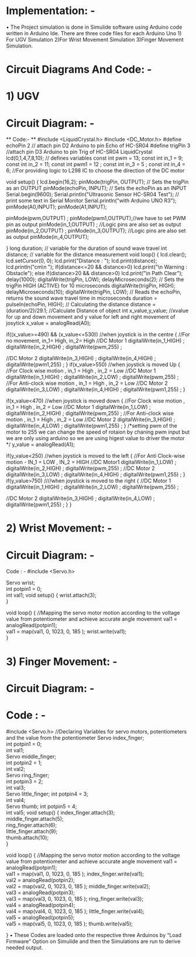 # Implementation: -
•	The Project simulation is done in Simulide software using Arduino code written in Arduino Ide. There are three code files for each Arduino Uno 1) For UGV Simulation 2)For Wrist Movement Simulation 3)Finger Movement Simulation.
#	Circuit Diagrams And Code: -
# 1)	UGV
# Circuit Diagram: -
 


** Code:- **
#include <LiquidCrystal.h> 
#include <DC_Motor.h>
#define echoPin 2 // attach pin D2 Arduino to pin Echo of HC-SR04
#define trigPin 3 //attach pin D3 Arduino to pin Trig of HC-SR04
LiquidCrystal lcd(0,1,4,7,8,10);
// defines variables
const int pwm = 13;
const int in_1 = 9;
const int in_2 = 11;
const int pwm1 = 12 ;
const int in_3 = 5 ;
const int in_4 = 6;
//For providing logic to L298 IC to choose the direction of the DC motor 

void setup()
{
  lcd.begin(16,2);
  pinMode(trigPin, OUTPUT); // Sets the trigPin as an OUTPUT
  pinMode(echoPin, INPUT); // Sets the echoPin as an INPUT
  Serial.begin(9600);
  Serial.println("Ultrasonic Sensor HC-SR04 Test"); // print some text in Serial Monitor
  Serial.println("with Arduino UNO R3");
  pinMode(A0,INPUT);
  pinMode(A1,INPUT);
 
  pinMode(pwm,OUTPUT) ; 
  pinMode(pwm1,OUTPUT);//we have to set PWM pin as output
  pinMode(in_1,OUTPUT) ;   //Logic pins are also set as output
  pinMode(in_2,OUTPUT) ;
  pinMode(in_3,OUTPUT);   //Logic pins are also set as output
  pinMode(in_4,OUTPUT);
  
}
long duration; // variable for the duration of sound wave travel
int distance; // variable for the distance measurement
void loop()
{
   lcd.clear();
   lcd.setCursor(0, 0);
   lcd.print("Distance : ");
   lcd.print(distance);
   lcd.println("cm\n ");
   if(distance<=20 && distance>0)
     lcd.print("\n Warning : Obstacle");
   else if(distance>20 && distance>0)
     lcd.print("\n Path Clear");
   delay(1000);
   digitalWrite(trigPin, LOW);
   delayMicroseconds(2);
// Sets the trigPin HIGH (ACTIVE) for 10 microseconds
   digitalWrite(trigPin, HIGH);
   delayMicroseconds(10);
   digitalWrite(trigPin, LOW);
// Reads the echoPin, returns the sound wave travel time in microseconds
   duration = pulseIn(echoPin, HIGH);
// Calculating the distance
   distance = (duration/2)/29.1; //Calculate Distance of object 
   int x_value,y_value; //xvalue for up and down movement and y value for left and right movement of josytick 
   x_value = analogRead(A0);
  
   if((x_value>=490) && (x_value<=530)) //when joystick is in the centre
   {
//For no movement, in_1= High, in_2= High
//DC Motor 1
    digitalWrite(in_1,HIGH) ;
    digitalWrite(in_2,HIGH) ;
    digitalWrite(pwm,255) ;
    
//DC Motor 2
    digitalWrite(in_3,HIGH) ;
    digitalWrite(in_4,HIGH) ;
    digitalWrite(pwm1,255) ;
  }
  if(x_value>550) //when joystick is moved Up
   {
//For Clock wise motion , in_1 = High , in_2 = Low
//DC Motor 1
    digitalWrite(in_1,HIGH) ;
    digitalWrite(in_2,LOW) ;
    digitalWrite(pwm,255) ;    
//For Anti-clock wise motion , in_1 = High , in_2 = Low
//DC Motor 2
    digitalWrite(in_3,LOW) ;
    digitalWrite(in_4,HIGH) ;
    digitalWrite(pwm1,255) ;
  }
  
 if(x_value<470) //when joystick is moved down
  {
//For Clock wise motion , in_1 = High , in_2 = Low
//DC Motor 1
    digitalWrite(in_1,LOW) ;
    digitalWrite(in_2,HIGH) ;
    digitalWrite(pwm,255) ;
//For Anti-clock wise motion , in_1 = High , in_2 = Low
//DC Motor 2
    digitalWrite(in_3,HIGH) ;
    digitalWrite(in_4,LOW) ;
    digitalWrite(pwm1,255) ;
  }
/*setting pwm of the motor to 255
we can change the speed of rotaion
by chaning pwm input but we are only
using arduino so we are using higest
value to driver the motor  */
y_value = analogRead(A1);

 if(y_value<250) //when joystick is moved to the left
  {
//For Anti Clock-wise motion - IN_1 = LOW , IN_2 = HIGH
//DC Motor1
   digitalWrite(in_1,LOW) ;
   digitalWrite(in_2,HIGH) ;
   digitalWrite(pwm,255) ;
//DC Motor 2
   digitalWrite(in_3,LOW) ;
   digitalWrite(in_4,HIGH) ;
   digitalWrite(pwm1,255) ;
 }
 if(y_value>750) ////when joystick is moved to the right
  {
 //DC Motor 1
   digitalWrite(in_1,HIGH) ;
   digitalWrite(in_2,LOW) ;
   digitalWrite(pwm,255) ;
      
//DC Motor 2
   digitalWrite(in_3,HIGH) ;
   digitalWrite(in_4,LOW) ;
   digitalWrite(pwm1,255) ;
 }
}






















# 2)	 Wrist Movement: -
# Circuit Diagram: -
 

Code : - 
#include <Servo.h>

Servo wrist;  
int potpin1 = 0;  
int val1; 
void setup()
{
  wrist.attach(3);  
}


void loop()
{
  //Mapping the servo motor motion according to the voltage value from potentiometer and achieve accurate angle movement
  val1 = analogRead(potpin1);      
  val1 = map(val1, 0, 1023, 0, 185 );
  wrist.write(val1);    
}
# 3)	Finger Movement: -
# Circuit Diagram: -
 
 # Code : - 
#include <Servo.h>
//Declaring Variables for servo motors, potentiometers and the value from the potentiometer
Servo index_finger;  
int potpin1 = 0;  
int val1;    
Servo middle_finger;  
int potpin2 = 1;  
int val2;    
Servo ring_finger;  
int potpin3 = 2;  
int val3;    
Servo little_finger;
int potpin4 = 3;  
int val4;    
Servo thumb;
int potpin5 = 4;  
int val5;
void setup()
{
  index_finger.attach(3);  
  middle_finger.attach(5);  
  ring_finger.attach(6);  
  little_finger.attach(9);  
  thumb.attach(10);  
}

void loop()
{
  //Mapping the servo motor motion according to the voltage value from potentiometer and achieve accurate angle movement
  val1 = analogRead(potpin1);      
  val1 = map(val1, 0, 1023, 0, 185 );
  index_finger.write(val1);          
  val2 = analogRead(potpin2);      
  val2 = map(val2, 0, 1023, 0, 185 );
  middle_finger.write(val2);          
  val3 = analogRead(potpin3);      
  val3 = map(val3, 0, 1023, 0, 185 );
  ring_finger.write(val3);        
  val4 = analogRead(potpin4);      
  val4 = map(val4, 0, 1023, 0, 185 );
  little_finger.write(val4);          
  val5 = analogRead(potpin5);  
  val5 = map(val5, 0, 1023, 0, 185 );
  thumb.write(val5);          

}
•	These Codes are loaded onto the respective three Arduinos by “Load Firmware” Option on Simulide and then the Simulations are run to derive needed output.



